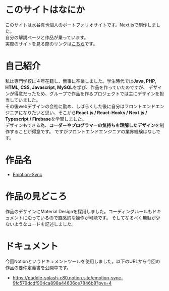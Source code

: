 # このサイトはなにか
このサイトは水谷真也個人のポートフォリオサイトです。Next.jsで制作しました。  
自分の解説ページと作品が乗っています。  
実際のサイトを見る際のリンクは[こちら](https://portfolio23-pink.vercel.app/)です。

# 自己紹介
私は専門学校に４年在籍し、無事に卒業しました。学生時代では**Java, PHP, HTML, CSS, Javascript, MySQL**を学び、作品を作っていたのですが、
デザインが得意だったため、グループで作品を作るプロジェクトでは主にデザインを担当していました。  
その後webデザインの会社に勤め、しばらくした後に自分はフロントエンドエンジニアになりたいと思い、そこから**React.js / React-Hooks / Next.js / Typescript / Firebase**を学習しました。  
デザインもできる為、**コーダ－やプログラマーの気持ちを理解したデザイン**を制作することが得意です。
ですがフロントエンドエンジニアの業界経験はなしです。

# 作品名
- [Emotion-Sync](https://portfolio23-pink.vercel.app/emotion-sync/login/)

# 作品の見どころ
作品のデザインにMaterial Designを採用しました。コーディングルールもドキュメントに沿っているので直感的な操作が可能です。
そしてなるべく無駄が少ないようなコードを記述しました。

# ドキュメント
今回Notionというドキュメントツールを使用しました。以下のURLから今回の作品の要件定義書を公開中です。
- https://puddle-splash-c80.notion.site/emotion-sync-9fc579dcdf904ca898a44636ce7846b8?pvs=4
